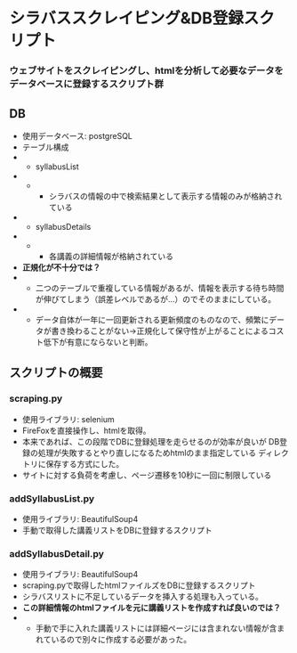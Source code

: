 # シラバススクレイピング&DB登録スクリプト
### ウェブサイトをスクレイピングし、htmlを分析して必要なデータをデータベースに登録するスクリプト群
## DB
- 使用データベース: postgreSQL
- テーブル構成
- - syllabusList
- - - シラバスの情報の中で検索結果として表示する情報のみが格納されている
- - syllabusDetails
- - - 各講義の詳細情報が格納されている
- **正規化が不十分では？**
- - 二つのテーブルで重複している情報があるが、情報を表示する待ち時間が伸びてしまう（誤差レベルであるが…）のでそのままにしている。
- - データ自体が一年に一回更新される更新頻度のものなので、頻繁にデータが書き換わることがない->正規化して保守性が上がることによるコスト低下が有意にならないと判断。
## スクリプトの概要
### scraping.py
- 使用ライブラリ: selenium
- FireFoxを直接操作し、htmlを取得。
- 本来であれば、この段階でDBに登録処理を走らせるのが効率が良いが
DB登録の処理が失敗するとやり直しになるためhtmlのまま指定している
ディレクトリに保存する方式にした。
- サイトに対する負荷を考慮し、ページ遷移を10秒に一回に制限している

### addSyllabusList.py
- 使用ライブラリ: BeautifulSoup4
- 手動で取得した講義リストをDBに登録するスクリプト

### addSyllabusDetail.py
- 使用ライブラリ: BeautifulSoup4
- scraping.pyで取得したhtmlファイルズをDBに登録するスクリプト
- シラバスリストに不足しているデータを挿入する処理も入っている。
- **この詳細情報のhtmlファイルを元に講義リストを作成すれば良いのでは？**
- - 手動で手に入れた講義リストには詳細ページには含まれない情報が含まれているので別々に作成する必要があった。